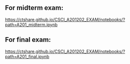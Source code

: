 ## For midterm exam:
https://ctshare.github.io/CSCI_A201202_EXAM/notebooks/?path=A201_midterm.ipynb

## For final exam:
https://ctshare.github.io/CSCI_A201202_EXAM/notebooks/?path=A201_final.ipynb

